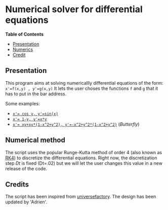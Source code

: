 Numerical solver for differential equations
===========================================

**Table of Contents**
- [Presentation](#presentation)
- [Numerics](#numerical-method)
- [Credit](#credit)


## Presentation
This program aims at solving numericallly differential equations of the form:
	`x'=f(x,y) , y'=g(x,y)`
It lets the user choses the functions `f` and `g` that it has to put in the bar address.

Some examples:
* [`x'= cos y, y'=sin(x)`](http://seb-motsch.com/geek/solver_RK4.html?xprime=cos%28y%29&yprime=sin%28x%29)
* [`x'= 1-y, y'=x*y`](http://seb-motsch.com/geek/solver_RK4.html?xprime=1-y&yprime=x*y)
* [`x'= xy+xy*(1-x^2+y^2), y'=-x^2+y^2*(1-x^2+y^2)`](http://seb-motsch.com/geek/solver_RK4.html?xprime=x*y+x*y*%281-x*x+y*y%29&yprime=-x*x+y*y*%281-x*x+y*y%29) (*Butterfly*)

## Numerical method

The script uses the popular Runge-Kutta method of order $4$ (also known as [RK4]( https://en.wikipedia.org/wiki/Runge-Kutta_methods)) to discretize the differential equations. Right now, the discretization step $Dt$ is fixed (Dt=.02) but we will let the user changes this value in a new release of the code.

## Credits

The script has been inspired from [universefactory](http://universefactory.net/). The design has been updated by 'Adrien'. 

<!--  http://universefactory.net/test/difeq.html?yprime=-x*x&xprime=y -->
